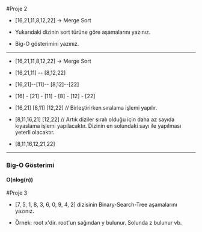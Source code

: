 #Proje 2
* [16,21,11,8,12,22] -> Merge Sort

* Yukarıdaki dizinin sort türüne göre aşamalarını yazınız.
* Big-O gösterimini yazınız.
-------------------------------------------------------------------------------------------------------------
* [16,21,11,8,12,22] -> Merge Sort
* [16,21,11] -- [8,12,22]
* [16,21]--[11]-- [8,12]--[22]
* [16]  -   [21]  -  [11]   -    [8]   -  [12]  -   [22]  

* [16,21] [8,11]  [12,22] // Birleştirirken sıralama işlemi yapılır.
* [8,11,16,21]   [12,22]  // Artık diziler sıralı olduğu için daha az sayıda kıyaslama işlemi yapılacaktır. Dizinin en solundaki sayı ile yapılması yeterli olacaktır.
* [8,11,16,12,21,22]

----------------------------------------------------------------------------------------------------------------------
### Big-O Gösterimi
#### O(nlog(n))

#Proje 3
- [7, 5, 1, 8, 3, 6, 0, 9, 4, 2] dizisinin Binary-Search-Tree aşamalarını yazınız.

- Örnek: root x'dir. root'un sağından y bulunur. Solunda z bulunur vb.


